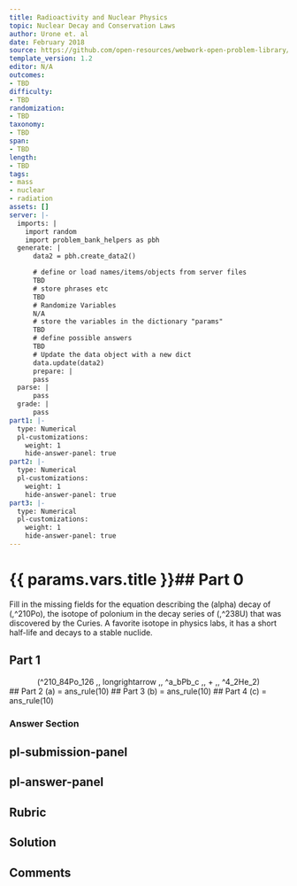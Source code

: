 ```yaml
---
title: Radioactivity and Nuclear Physics
topic: Nuclear Decay and Conservation Laws
author: Urone et. al
date: February 2018
source: https://github.com/open-resources/webwork-open-problem-library/tree/master/Contrib/BrockPhysics/College_Physics_Urone/31.Radioactivity_and_Nuclear_Physics/31-04.Nuclear_Decay_and_Conservation_Laws/NU_U17-31-04-007.pg
template_version: 1.2
editor: N/A
outcomes:
- TBD
difficulty:
- TBD
randomization:
- TBD
taxonomy:
- TBD
span:
- TBD
length:
- TBD
tags:
- mass
- nuclear
- radiation
assets: []
server: |-
  imports: |
    import random
    import problem_bank_helpers as pbh
  generate: |
      data2 = pbh.create_data2()

      # define or load names/items/objects from server files
      TBD
      # store phrases etc
      TBD
      # Randomize Variables
      N/A
      # store the variables in the dictionary "params"
      TBD
      # define possible answers
      TBD
      # Update the data object with a new dict
      data.update(data2)
      prepare: |
      pass
  parse: |
      pass
  grade: |
      pass
part1: |-
  type: Numerical
  pl-customizations:
    weight: 1
    hide-answer-panel: true
part2: |-
  type: Numerical
  pl-customizations:
    weight: 1
    hide-answer-panel: true
part3: |-
  type: Numerical
  pl-customizations:
    weight: 1
    hide-answer-panel: true
---
```


# {{ params.vars.title }}## Part 0 
Fill in the missing fields for the equation describing the (alpha) decay of (,^210Po), the isotope of polonium in the decay series of (,^238U) that was discovered by the Curies. A favorite isotope in physics labs, it has a short half-life and decays to a stable nuclide. 
## Part 1 
<center>(^210_84Po_126 ,, longrightarrow ,, ^a_bPb_c ,, + ,, ^4_2He_2)</center> 
## Part 2 
(a) = ans_rule(10) 
## Part 3 
(b) = ans_rule(10) 
## Part 4 
(c) = ans_rule(10) 


### Answer Section 


## pl-submission-panel 


## pl-answer-panel 


## Rubric 


## Solution 


## Comments 


